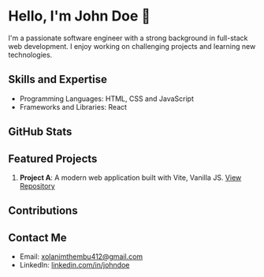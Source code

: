 # Hello, I'm John Doe 👋

I'm a passionate software engineer with a strong background in full-stack web development. I enjoy working on challenging projects and learning new technologies.

## Skills and Expertise

- Programming Languages: HTML, CSS and JavaScript
- Frameworks and Libraries: React

## GitHub Stats


## Featured Projects

1. **Project A**: A modern web application built with Vite, Vanilla JS. [View Repository](https://github.com/)


## Contributions


## Contact Me

- Email: xolanimthembu412@gmail.com
- LinkedIn: [linkedin.com/in/johndoe](https://www.linkedin.com/in/xolani-mthembu-800167293/)

<!--
**xolanidevs/xolanidevs** is a ✨ _special_ ✨ repository because its `README.md` (this file) appears on your GitHub profile.

Here are some ideas to get you started:

- 🔭 I’m currently working on ...
- 🌱 I’m currently learning ...
- 👯 I’m looking to collaborate on ...
- 🤔 I’m looking for help with ...
- 💬 Ask me about ...
- 📫 How to reach me: ...
- 😄 Pronouns: ...
- ⚡ Fun fact: ...
-->
